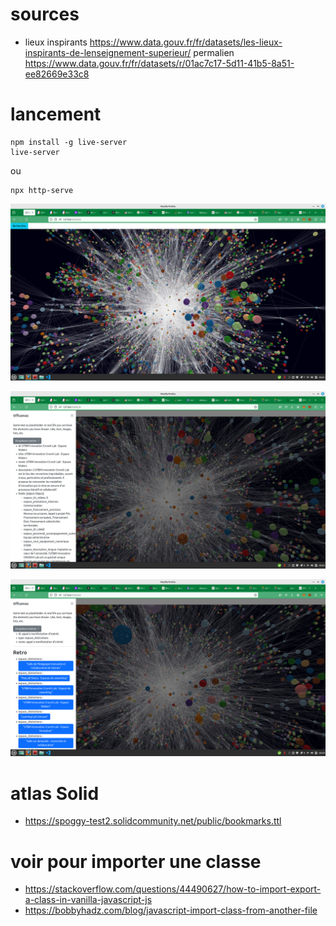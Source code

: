 # sources

- lieux inspirants https://www.data.gouv.fr/fr/datasets/les-lieux-inspirants-de-lenseignement-superieur/ permalien https://www.data.gouv.fr/fr/datasets/r/01ac7c17-5d11-41b5-8a51-ee82669e33c8

# lancement

```
npm install -g live-server
live-server
```

ou

```
npx http-serve

```

![global](/images/global.png)

![details](/images/details.png)

![retro](/images/retro.png)

# atlas Solid

- https://spoggy-test2.solidcommunity.net/public/bookmarks.ttl

# voir pour importer une classe

- https://stackoverflow.com/questions/44490627/how-to-import-export-a-class-in-vanilla-javascript-js
- https://bobbyhadz.com/blog/javascript-import-class-from-another-file
